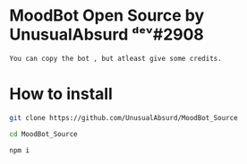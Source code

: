 # MoodBot Open Source by UnusualAbsurd ᵈᵉᵛ#2908
`You can copy the bot , but atleast give some credits.`
# How to install
```bash
git clone https://github.com/UnusualAbsurd/MoodBot_Source

cd MoodBot_Source

npm i
```
